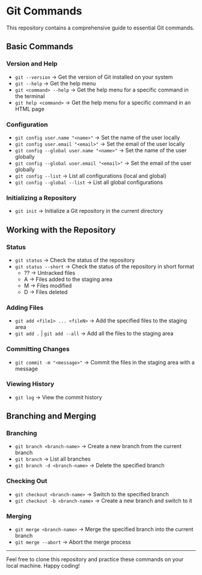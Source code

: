 # Git Commands

This repository contains a comprehensive guide to essential Git commands.

## Basic Commands

### Version and Help
- `git --version` -> Get the version of Git installed on your system
- `git --help` -> Get the help menu
- `git <command> --help` -> Get the help menu for a specific command in the terminal
- `git help <command>` -> Get the help menu for a specific command in an HTML page

### Configuration
- `git config user.name "<name>"` -> Set the name of the user locally
- `git config user.email "<email>"` -> Set the email of the user locally
- `git config --global user.name "<name>"` -> Set the name of the user globally
- `git config --global user.email "<email>"` -> Set the email of the user globally
- `git config --list` -> List all configurations (local and global)
- `git config --global --list` -> List all global configurations

### Initializing a Repository
- `git init` -> Initialize a Git repository in the current directory

## Working with the Repository

### Status
- `git status` -> Check the status of the repository
- `git status --short` -> Check the status of the repository in short format
  - ?? -> Untracked files
  - A -> Files added to the staging area
  - M -> Files modified
  - D -> Files deleted

### Adding Files
- `git add <file1> ... <fileN>` -> Add the specified files to the staging area
- `git add .` | `git add --all` -> Add all the files to the staging area

### Committing Changes
- `git commit -m "<message>"` -> Commit the files in the staging area with a message

### Viewing History
- `git log` -> View the commit history

## Branching and Merging

### Branching
- `git branch <branch-name>` -> Create a new branch from the current branch
- `git branch` -> List all branches
- `git branch -d <branch-name>` -> Delete the specified branch

### Checking Out
- `git checkout <branch-name>` -> Switch to the specified branch
- `git checkout -b <branch-name>` -> Create a new branch and switch to it

### Merging
- `git merge <branch-name>` -> Merge the specified branch into the current branch
- `git merge --abort` -> Abort the merge process

---

Feel free to clone this repository and practice these commands on your local machine. Happy coding!